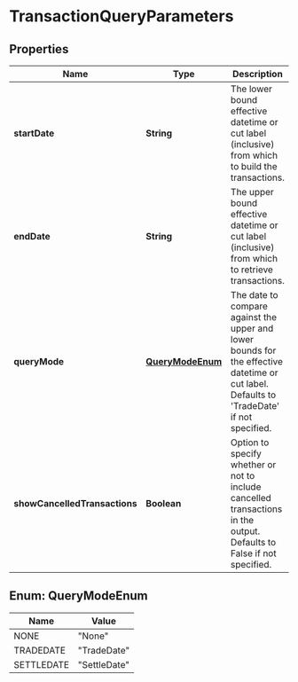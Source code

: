 

# TransactionQueryParameters

## Properties

Name | Type | Description | Notes
------------ | ------------- | ------------- | -------------
**startDate** | **String** | The lower bound effective datetime or cut label (inclusive) from which to build the transactions. | 
**endDate** | **String** | The upper bound effective datetime or cut label (inclusive) from which to retrieve transactions. | 
**queryMode** | [**QueryModeEnum**](#QueryModeEnum) | The date to compare against the upper and lower bounds for the effective datetime or cut label. Defaults to &#39;TradeDate&#39; if not specified. |  [optional]
**showCancelledTransactions** | **Boolean** | Option to specify whether or not to include cancelled transactions in the output. Defaults to False if not specified. |  [optional]



## Enum: QueryModeEnum

Name | Value
---- | -----
NONE | &quot;None&quot;
TRADEDATE | &quot;TradeDate&quot;
SETTLEDATE | &quot;SettleDate&quot;



